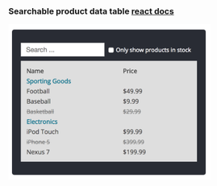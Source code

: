 ### Searchable product data table [react docs](https://reactjs.org/docs/thinking-in-react.html)

<img src="searchable-product.png" width="400">
